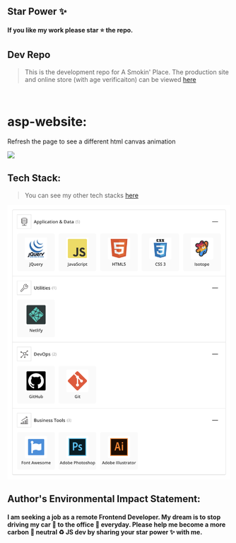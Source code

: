 ## Star Power :sparkles:

#### If you like my work please star :star: the repo.

## Dev Repo
> This is the development repo for A Smokin' Place. The production site and online store (with age verificaiton) can be viewed [here](https://asponlineretail.com/)

<br />

# asp-website:

Refresh the page to see a different html canvas animation 

<img src="https://raw.githubusercontent.com/Mary-Tyler-Moore/asp-website/master/assets/asp-animation.gif" width="1000" />

<br />

## Tech Stack:

> You can see my other tech stacks [here](https://stackshare.io/Mary-Tyler-Moore)

<img src="https://github.com/Mary-Tyler-Moore/asp-website/blob/master/assets/img/asp-stack.png?raw=true" width="1000" />

<br />

## Author's Environmental Impact Statement:

#### I am seeking a job as a remote Frontend Developer. My dream is to stop driving my car :car: to the office :office: everyday. Please help me become a more carbon :deciduous_tree: neutral :recycle: JS dev by sharing your star power :sparkles: with me.
